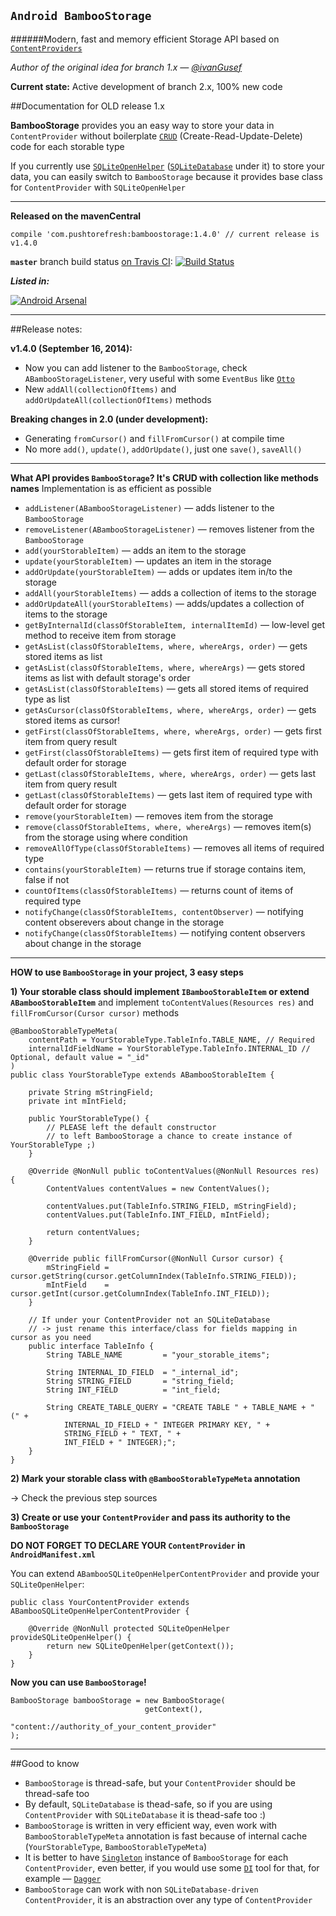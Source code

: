 ## `Android BambooStorage` 
######Modern, fast and memory efficient Storage API based on [`ContentProviders`](http://developer.android.com/reference/android/content/ContentProvider.html)

*Author of the original idea for branch 1.x — [@ivanGusef](https://github.com/ivanGusef)*

**Current state:** Active development of branch 2.x, 100% new code

##Documentation for OLD release 1.x

**BambooStorage** provides you an easy way to store your data in `ContentProvider` without boilerplate [`CRUD`](http://en.wikipedia.org/wiki/Create,_read,_update_and_delete) (Create-Read-Update-Delete) code for each storable type

If you currently use [`SQLiteOpenHelper`](http://developer.android.com/reference/android/database/sqlite/SQLiteOpenHelper.html) ([`SQLiteDatabase`](http://developer.android.com/reference/android/database/sqlite/SQLiteDatabase.html) under it) to store your data, you can easily switch to `BambooStorage` because it provides base class for `ContentProvider` with `SQLiteOpenHelper`

-----------------------------------
**Released on the mavenCentral**

`compile 'com.pushtorefresh:bamboostorage:1.4.0' // current release is v1.4.0`


**`master`** branch build status [on Travis CI](https://travis-ci.org/pushtorefresh/bamboo-storage): [![Build Status](https://travis-ci.org/pushtorefresh/bamboo-storage.svg?branch=master)](https://travis-ci.org/pushtorefresh/bamboo-storage)

***Listed in:***

[![Android Arsenal](https://img.shields.io/badge/Android%20Arsenal-Android%20BambooStorage-brightgreen.svg?style=flat)](https://android-arsenal.com/details/1/928)

-----------------------------------
##Release notes:

**v1.4.0 (September 16, 2014):**
- Now you can add listener to the `BambooStorage`, check `ABambooStorageListener`, very useful with some `EventBus` like [`Otto`](https://github.com/square/otto)
- New `addAll(collectionOfItems)` and `addOrUpdateAll(collectionOfItems)` methods 

**Breaking changes in 2.0 (under development):**
- Generating `fromCursor()` and `fillFromCursor()` at compile time
- No more `add()`, `update()`, `addOrUpdate()`, just one `save()`, `saveAll()`

-----------------------------------

**What API provides `BambooStorage`? It's CRUD with collection like methods names** 
Implementation is as efficient as possible

- `addListener(ABambooStorageListener)` — adds listener to the `BambooStorage`
- `removeListener(ABambooStorageListener)` — removes listener from the `BambooStorage`
- `add(yourStorableItem)` — adds an item to the storage
- `update(yourStorableItem)` — updates an item in the storage
- `addOrUpdate(yourStorableItem)` — adds or updates item in/to the storage
- `addAll(yourStorableItems)` — adds a collection of items to the storage
- `addOrUpdateAll(yourStorableItems)` — adds/updates a collection of items to the storage
- `getByInternalId(classOfStorableItem, internalItemId)` — low-level get method to receive item from storage
- `getAsList(classOfStorableItems, where, whereArgs, order)` — gets stored items as list
- `getAsList(classOfStorableItems, where, whereArgs)` — gets stored items as list with default storage's order
- `getAsList(classOfStorableItems)` — gets all stored items of required type as list
- `getAsCursor(classOfStorableItems, where, whereArgs, order)` — gets stored items as cursor!
- `getFirst(classOfStorableItems, where, whereArgs, order)` — gets first item from query result
- `getFirst(classOfStorableItems)` — gets first item of required type with default order for storage
- `getLast(classOfStorableItems, where, whereArgs, order)` — gets last item from query result
- `getLast(classOfStorableItems)` — gets last item of required type with default order for storage
- `remove(yourStorableItem)` — removes item from the storage
- `remove(classOfStorableItems, where, whereArgs)` — removes item(s) from the storage using where condition
- `removeAllOfType(classOfStorableItems)` — removes all items of required type
- `contains(yourStorableItem)` — returns true if storage contains item, false if not
- `countOfItems(classOfStorableItems)` — returns count of items of required type 
- `notifyChange(classOfStorableItems, contentObserver)` — notifying content obserevers about change in the storage
- `notifyChange(classOfStorableItems)` — notifying content observers about change in the storage

-----------------------------------
**HOW to use `BambooStorage` in your project, 3 easy steps**

**1) Your storable class should implement `IBambooStorableItem` or extend `ABambooStorableItem`** and implement `toContentValues(Resources res)` and `fillFromCursor(Cursor cursor)` methods

    @BambooStorableTypeMeta(
        contentPath = YourStorableType.TableInfo.TABLE_NAME, // Required
        internalIdFieldName = YourStorableType.TableInfo.INTERNAL_ID // Optional, default value = "_id"
    )
    public class YourStorableType extends ABambooStorableItem {
        
        private String mStringField;
        private int mIntField;
        
        public YourStorableType() {
            // PLEASE left the default constructor 
            // to left BambooStorage a chance to create instance of YourStorableType ;)
        }
        
        @Override @NonNull public toContentValues(@NonNull Resources res) {
            ContentValues contentValues = new ContentValues();
            
            contentValues.put(TableInfo.STRING_FIELD, mStringField);
            contentValues.put(TableInfo.INT_FIELD, mIntField);
            
            return contentValues;
        }
        
        @Override public fillFromCursor(@NonNull Cursor cursor) {
            mStringField = cursor.getString(cursor.getColumnIndex(TableInfo.STRING_FIELD));
            mIntField    = cursor.getInt(cursor.getColumnIndex(TableInfo.INT_FIELD));
        }
        
        // If under your ContentProvider not an SQLiteDatabase
        // -> just rename this interface/class for fields mapping in cursor as you need
        public interface TableInfo {
            String TABLE_NAME         = "your_storable_items";
            
            String INTERNAL_ID_FIELD  = "_internal_id";
            String STRING_FIELD       = "string_field;
            String INT_FIELD          = "int_field;
            
            String CREATE_TABLE_QUERY = "CREATE TABLE " + TABLE_NAME + " (" +
                INTERNAL_ID_FIELD + " INTEGER PRIMARY KEY, " + 
                STRING_FIELD + " TEXT, " + 
                INT_FIELD + " INTEGER);";
        }
    }

**2) Mark your storable class with `@BambooStorableTypeMeta` annotation**

-> Check the previous step sources

**3) Create or use your `ContentProvider` and pass its authority to the `BambooStorage`**

**DO NOT FORGET TO DECLARE YOUR `ContentProvider` in `AndroidManifest.xml`** 

You can extend `ABambooSQLiteOpenHelperContentProvider` and provide your `SQLiteOpenHelper`:

    public class YourContentProvider extends ABambooSQLiteOpenHelperContentProvider {
    
        @Override @NonNull protected SQLiteOpenHelper provideSQLiteOpenHelper() {
            return new SQLiteOpenHelper(getContext());
        }
    }

**Now you can use `BambooStorage`!**

    BambooStorage bambooStorage = new BambooStorage(
                                  getContext(), 
                                  "content://authority_of_your_content_provider"
    );


-----------------------------------

##Good to know

- `BambooStorage` is thread-safe, but your `ContentProvider` should be thread-safe too
- By default, `SQLiteDatabase` is thead-safe, so if you are using `ContentProvider` with `SQLiteDatabase` it is thead-safe too :)
- `BambooStorage` is written in very efficient way, even work with `BambooStorableTypeMeta` annotation is fast because of internal cache (`YourStorableType`, `BambooStorableTypeMeta`)
- It is better to have [`Singleton`](http://en.wikipedia.org/wiki/Singleton_pattern) instance of `BambooStorage` for each `ContentProvider`, even better, if you would use some [`DI`](http://en.wikipedia.org/wiki/Dependency_injection) tool for that, for example — [`Dagger`](http://square.github.io/dagger/)
- `BambooStorage` can work with non `SQLiteDatabase-driven` `ContentProvider`, it is an abstraction over any type of `ContentProvider`
